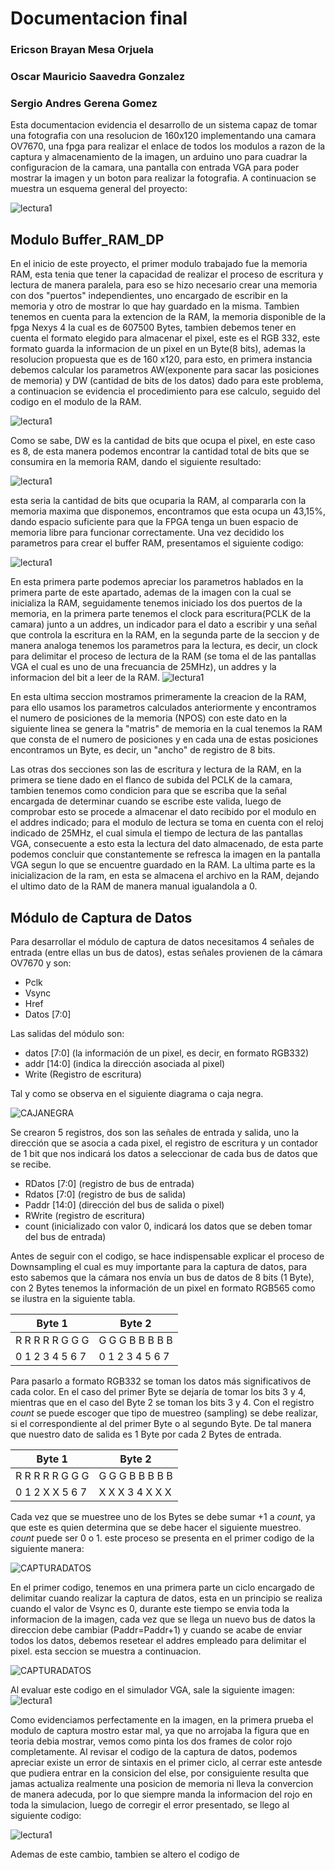 # Documentacion final
### Ericson Brayan Mesa Orjuela

### Oscar Mauricio Saavedra Gonzalez

### Sergio Andres Gerena Gomez

Esta documentacion evidencia el desarrollo de un sistema capaz de tomar una fotografia con una resolucion de 160x120 implementando una camara OV7670, una fpga para realizar el enlace de todos los modulos a razon de la captura y almacenamiento de la imagen, un arduino uno para cuadrar la configuracion de la camara, una pantalla con entrada VGA para poder mostrar la imagen y un boton para realizar la fotografia. A continuacion se muestra un esquema general del proyecto:

![lectura1](./figs/test_cam1.png)

## Modulo Buffer_RAM_DP 

En el inicio de este proyecto, el primer modulo trabajado fue la memoria RAM, esta tenia que tener la capacidad de realizar el proceso de escritura y lectura de manera paralela, para eso se hizo necesario crear una memoria con dos "puertos" independientes, uno encargado de escribir en la memoria y otro de mostrar lo que hay guardado en la misma. Tambien tenemos en cuenta para la extencion de la RAM, la memoria disponible de la fpga Nexys 4 la cual es de 607500 Bytes, tambien debemos tener en cuenta el formato elegido para almacenar el pixel, este es el RGB 332, este formato guarda la informacion de un pixel en un Byte(8 bits), ademas la resolucion propuesta que es de 160 x120, para esto, en primera instancia debemos calcular los parametros AW(exponente para sacar las posiciones de memoria) y DW (cantidad de bits de los datos) dado para este problema, a continuacion se evidencia el procedimiento para ese calculo, seguido del codigo en el modulo de la RAM.


![lectura1](./figs/ecu_1.PNG)

Como se sabe, DW es la cantidad de bits que ocupa el pixel, en este caso es 8, de esta manera podemos encontrar la cantidad total de bits que se consumira en la memoria RAM, dando el siguiente resultado:

![lectura1](./figs/ecu_2.PNG)

esta seria la cantidad de bits que ocuparia la RAM, al compararla con la memoria maxima que disponemos, encontramos que esta  ocupa un 43,15%, dando espacio suficiente para que la FPGA tenga un buen espacio de memoria libre para funcionar correctamente. Una vez decidido los parametros para crear  el buffer RAM, presentamos el siguiente codigo:

![lectura1](./figs/cod_3.PNG)

En esta primera parte podemos apreciar los parametros hablados en la primera parte de este apartado, ademas de la imagen con la cual se inicializa la RAM, seguidamente tenemos iniciado los dos puertos de la memoria, en la primera parte tenemos el clock para escritura(PCLK de la camara) junto a un addres, un indicador para el dato a escribir y una señal que controla la escritura en la RAM, en la segunda parte de la seccion y de manera analoga tenemos los parametros para la lectura, es decir, un clock para delimitar el proceso de lectura de la RAM (se toma el de las pantallas VGA el cual es uno de una frecuancia de 25MHz), un addres y la informacion del bit a leer de la RAM.
![lectura1](./figs/cod_4.PNG)

En esta ultima seccion mostramos primeramente la creacion de la RAM, para ello usamos los parametros calculados anteriormente y encontramos el numero de posiciones de la memoria (NPOS) con este dato en la siguiente linea se genera la "matris" de memoria en la cual tenemos la RAM que consta de el numero de posiciones y en cada una de estas posiciones encontramos un Byte, es decir, un "ancho" de registro de 8 bits.

Las otras dos secciones son las de escritura y lectura de la RAM, en la primera se tiene dado en el flanco de subida del PCLK de la camara, tambien tenemos como condicion para que se escriba que la señal encargada de determinar cuando se escribe este valida, luego de comprobar esto se procede a almacenar el dato recibido por el modulo en el addres indicado; para el modulo de lectura se toma en cuenta con el reloj indicado de 25MHz, el cual simula el tiempo de lectura de las pantallas VGA, consecuente a esto esta la lectura del dato almacenado, de esta parte podemos concluir que constantemente se refresca la imagen en la pantalla VGA segun lo que se encuentre guardado en la RAM. La ultima parte es la inicializacion de la ram, en esta se almacena el archivo en la RAM, dejando el ultimo dato de la RAM de manera manual igualandola a 0.

## Módulo de Captura de Datos

Para desarrollar el módulo de captura de datos necesitamos 4 señales de entrada (entre ellas un bus de datos), estas señales provienen de la cámara OV7670 y son:

* Pclk
* Vsync
* Href
* Datos [7:0]

Las salidas del módulo son:

* datos [7:0] (la información de un pixel, es decir, en formato RGB332)
* addr [14:0] (indica la dirección asociada al pixel)
* Write (Registro de escritura)

Tal y como se observa en el siguiente diagrama o caja negra.


![CAJANEGRA](./figs/cajaNegra.PNG)


Se crearon 5 registros, dos son las señales de entrada y salida, uno la dirección que se asocia a cada pixel, el registro de escritura y un contador de 1 bit que nos indicará los datos a seleccionar de cada bus de datos que se recibe.

* RDatos [7:0] (registro de bus de entrada)
* Rdatos [7:0] (registro de bus de salida)
* Paddr [14:0] (dirección del bus de salida o pixel)
* RWrite (registro de escritura)
* count (inicializado con valor 0, indicará los datos que se deben tomar del bus de entrada)

Antes de seguir con el codigo, se hace indispensable explicar el proceso de Downsampling el cual es muy importante para la captura de datos, para esto sabemos que  la cámara nos envía un bus de datos de 8 bits (1 Byte), con 2 Bytes tenemos la información de un pixel en formato RGB565 como se ilustra en la siguiente tabla.

Byte 1  |  Byte 2
----------------|---------------
R R R R R G G G | G G G B B B B B
0 1 2 3 4 5 6 7 | 0 1 2 3 4 5 6 7


Para pasarlo a formato RGB332 se toman los datos más significativos de cada color. En el caso del primer Byte se dejaría de tomar los bits 3 y 4, mientras que en el caso del Byte 2 se toman los bits 3 y 4. Con el registro *count* se puede escoger que tipo de muestreo (sampling) se debe realizar, si el correspondiente al del primer Byte o al segundo Byte. De tal manera que nuestro dato de salida es 1 Byte por cada  2 Bytes de entrada.

Byte 1  |  Byte 2
----------------|---------------
R R R R R G G G | G G G B B B B B
0 1 2 X X 5 6 7 | X X X 3 4 X X X


Cada vez que se muestree uno de los Bytes se debe sumar +1 a *count*, ya que este es quien determina que se debe hacer el siguiente muestreo. *count* puede ser 0 o 1.  este proceso se presenta en el primer codigo de la siguiente manera:

![CAPTURADATOS](./figs/codi1.PNG)

En el primer codigo, tenemos en una primera parte un ciclo encargado de delimitar cuando realizar la captura de datos, esta en un principio se realiza cuando el valor de Vsync es 0, durante este tiempo se envia toda la informacion de la imagen, cada vez que se llega un nuevo bus de datos la direccion debe cambiar (Paddr=Paddr+1) y cuando se acabe de enviar todos los datos, debemos resetear el addres empleado para delimitar el pixel. esta seccion se muestra a continuacion.

![CAPTURADATOS](./figs/Vsync.PNG)

Al evaluar este codigo en el simulador VGA, sale la siguiente imagen:
![lectura1](./figs/prueba_2.png)

Como evidenciamos perfectamente en la imagen, en la primera prueba el modulo de captura mostro estar mal, ya que no arrojaba la figura que en teoria debia mostrar, vemos como pinta los dos frames de color rojo completamente. Al revisar el codigo de la captura de datos, podemos apreciar existe un error de sintaxis en el primer ciclo, al cerrar este antesde que pudiera entrar en la consicion del else, por consiguiente resulta que jamas actualiza realmente una posicion de memoria ni lleva la convercion de manera adecuda, por lo que siempre manda la informacion del rojo en toda la simulacion, luego de corregir el error presentado, se llego al siguiente codigo:

![lectura1](./figs/cod_2.png)

Ademas de este cambio, tambien se altero el codigo de 







